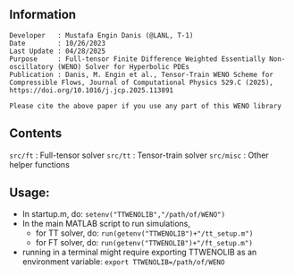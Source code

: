 ## Information

    Developer   : Mustafa Engin Danis (@LANL, T-1)
    Date        : 10/26/2023
    Last Update : 04/28/2025
    Purpose     : Full-tensor Finite Difference Weighted Essentially Non-oscillatory (WENO) Solver for Hyperbolic PDEs
    Publication : Danis, M. Engin et al., Tensor-Train WENO Scheme for Compressible Flows, Journal of Computational Physics 529.C (2025), https://doi.org/10.1016/j.jcp.2025.113891

    Please cite the above paper if you use any part of this WENO library

## Contents

`src/ft`   : Full-tensor solver
`src/tt`   : Tensor-train solver
`src/misc` : Other helper functions 

## Usage:
  - In startup.m, do: `setenv("TTWENOLIB","/path/of/WENO")`
  - In the main MATLAB script to run simulations, 
    - for TT solver, do: `run(getenv("TTWENOLIB")+"/tt_setup.m")`
    - for FT solver, do: `run(getenv("TTWENOLIB")+"/ft_setup.m")`
  -  running in a terminal might require exporting TTWENOLIB as an environment variable: `export TTWENOLIB=/path/of/WENO`
